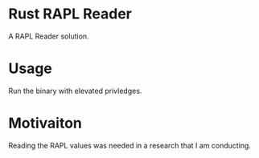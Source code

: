 # Rust RAPL Reader 
A RAPL Reader solution. 

# Usage 
Run the binary with elevated privledges.

# Motivaiton 
Reading the RAPL values was needed in a research that I am conducting. 

